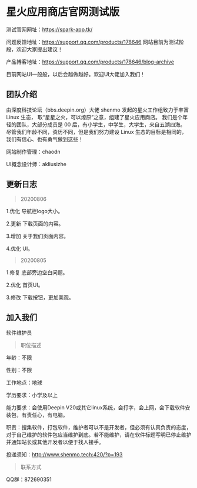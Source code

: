 # 星火应用商店官网测试版 
测试官网网址：https://spark-app.tk/

问题反馈地址：https://support.qq.com/products/178646 网站目前为测试阶段，欢迎大家提出建议！

产品博客地址：https://support.qq.com/products/178646/blog-archive

目前网站UI一般般，以后会越做越好。欢迎UI大佬加入我们！

## 团队介绍
由深度科技论坛（bbs.deepin.org）大佬 shenmo 发起的星火工作组致力于丰富 Linux 生态，
取“星星之火，可以燎原”之意，组建了星火应用商店。
我们是个年轻的团队，大部分成员是 00 后，有小学生，中学生，大学生，来自五湖四海。
尽管我们年龄不同，资历不同，但是我们努力建设 Linux 生态的目标是相同的，
我们有信心、也有勇气做到这些！

网站制作管理：chaodn

UI概念设计师：akliusizhe 

## 更新日志

> 20200806

1.优化 导航栏logo大小。

2.更新 下载页面的内容。

3.增加 关于我们页面内容。

4.优化 UI。

> 20200805

1.修复 底部旁边空白问题。

2.优化 首页UI。

3.修改 下载按钮，更加美观。
## 加入我们
软件维护员

> 职位描述

年龄：不限

性别：不限

工作地点：地球

学历要求：小学及以上

能力要求：会使用Deepin V20或其它linux系统，会打字，会上网，会下载软件安装包，有责任心，有电脑。

职责：搜集软件，打包软件，维护者可以不是开发者，但必须有认真负责的态度，对于自己维护的软件包应当维护到底。若不能维护，请在软件标题写明已停止维护并通知站长或其他开发者以便于找人接手。

投递须知：http://www.shenmo.tech:420/?p=193
>联系方式

QQ群：872690351

